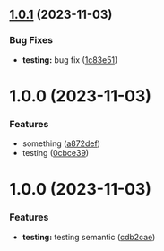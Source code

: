 ## [1.0.1](https://github.com/joseph-neeraj/dummy-testin-semantic-release/compare/v1.0.0...v1.0.1) (2023-11-03)


### Bug Fixes

* **testing:** bug fix ([1c83e51](https://github.com/joseph-neeraj/dummy-testin-semantic-release/commit/1c83e5181d07b6a276171a8bbfd52fca7c15a96b))

# 1.0.0 (2023-11-03)


### Features

* something ([a872def](https://github.com/joseph-neeraj/dummy-testin-semantic-release/commit/a872deffdd5bfce5ea09968ff42ae41ab6f36b3a))
* testing ([0cbce39](https://github.com/joseph-neeraj/dummy-testin-semantic-release/commit/0cbce399765f2e4ff1738f588f35dc99d684d0cc))

# 1.0.0 (2023-11-03)


### Features

* **testing:** testing semantic ([cdb2cae](https://github.com/joseph-neeraj/dummy-testin-semantic-release/commit/cdb2cae7d5810fdaa586a52bba31461ace666449))
